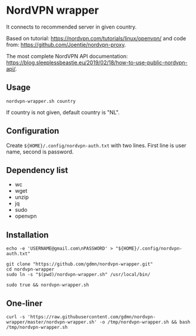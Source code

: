 # NordVPN wrapper

It connects to recommended server in given country.

Based on tutorial: https://nordvpn.com/tutorials/linux/openvpn/
and code from: https://github.com/Joentje/nordvpn-proxy.

The most complete NordVPN API documentation:
https://blog.sleeplessbeastie.eu/2019/02/18/how-to-use-public-nordvpn-api/.

## Usage

    nordvpn-wrapper.sh country

If country is not given, default country is "NL".

## Configuration

Create ``${HOME}/.config/nordvpn-auth.txt`` with two lines.
First line is user name, second is password.

## Dependency list

- wc
- wget
- unzip
- jq
- sudo
- openvpn

## Installation

    echo -e 'USERNAME@gmail.com\nPASSWORD' > "${HOME}/.config/nordvpn-auth.txt"

    git clone "https://github.com/gdmn/nordvpn-wrapper.git"
    cd nordvpn-wrapper
    sudo ln -s "$(pwd)/nordvpn-wrapper.sh" /usr/local/bin/

    sudo true && nordvpn-wrapper.sh

## One-liner

    curl -s 'https://raw.githubusercontent.com/gdmn/nordvpn-wrapper/master/nordvpn-wrapper.sh' -o /tmp/nordvpn-wrapper.sh && bash /tmp/nordvpn-wrapper.sh

